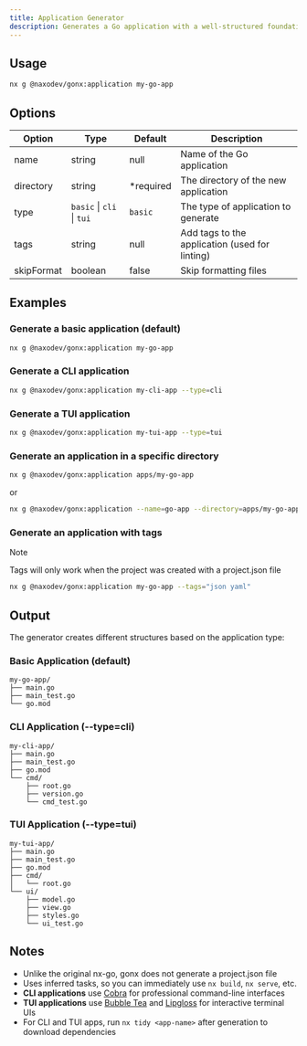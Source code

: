 ```yaml
---
title: Application Generator
description: Generates a Go application with a well-structured foundation
---
```


## Usage

```bash
nx g @naxodev/gonx:application my-go-app
```

## Options

| Option     | Type                      | Default    | Description                                    |
| ---------- | ------------------------- | ---------- | ---------------------------------------------- |
| name       | string                    | null       | Name of the Go application                     |
| directory  | string                    | \*required | The directory of the new application           |
| type       | `basic` \| `cli` \| `tui` | `basic`    | The type of application to generate            |
| tags       | string                    | null       | Add tags to the application (used for linting) |
| skipFormat | boolean                   | false      | Skip formatting files                          |

## Examples

### Generate a basic application (default)

```bash
nx g @naxodev/gonx:application my-go-app
```

### Generate a CLI application

```bash
nx g @naxodev/gonx:application my-cli-app --type=cli
```

### Generate a TUI application

```bash
nx g @naxodev/gonx:application my-tui-app --type=tui
```

### Generate an application in a specific directory

```bash
nx g @naxodev/gonx:application apps/my-go-app
```

or

```bash
nx g @naxodev/gonx:application --name=go-app --directory=apps/my-go-app
```

### Generate an application with tags

> [!NOTE]
> Tags will only work when the project was created with a project.json file

```bash
nx g @naxodev/gonx:application my-go-app --tags="json yaml"
```

## Output

The generator creates different structures based on the application type:

### Basic Application (default)
```
my-go-app/
├── main.go
├── main_test.go
└── go.mod
```

### CLI Application (--type=cli)
```
my-cli-app/
├── main.go
├── main_test.go
├── go.mod
└── cmd/
    ├── root.go
    ├── version.go
    └── cmd_test.go
```

### TUI Application (--type=tui)
```
my-tui-app/
├── main.go
├── main_test.go
├── go.mod
├── cmd/
│   └── root.go
└── ui/
    ├── model.go
    ├── view.go
    ├── styles.go
    └── ui_test.go
```

## Notes

- Unlike the original nx-go, gonx does not generate a project.json file
- Uses inferred tasks, so you can immediately use `nx build`, `nx serve`, etc.
- **CLI applications** use [Cobra](https://github.com/spf13/cobra) for professional command-line interfaces
- **TUI applications** use [Bubble Tea](https://github.com/charmbracelet/bubbletea) and [Lipgloss](https://github.com/charmbracelet/lipgloss) for interactive terminal UIs
- For CLI and TUI apps, run `nx tidy <app-name>` after generation to download dependencies
